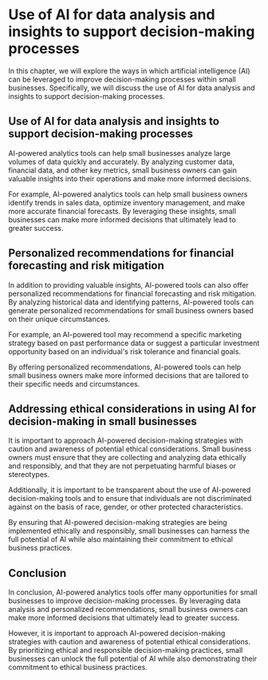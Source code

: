 Use of AI for data analysis and insights to support decision-making processes
===========================================================================================================================

In this chapter, we will explore the ways in which artificial intelligence (AI) can be leveraged to improve decision-making processes within small businesses. Specifically, we will discuss the use of AI for data analysis and insights to support decision-making processes.

Use of AI for data analysis and insights to support decision-making processes
-----------------------------------------------------------------------------

AI-powered analytics tools can help small businesses analyze large volumes of data quickly and accurately. By analyzing customer data, financial data, and other key metrics, small business owners can gain valuable insights into their operations and make more informed decisions.

For example, AI-powered analytics tools can help small business owners identify trends in sales data, optimize inventory management, and make more accurate financial forecasts. By leveraging these insights, small businesses can make more informed decisions that ultimately lead to greater success.

Personalized recommendations for financial forecasting and risk mitigation
--------------------------------------------------------------------------

In addition to providing valuable insights, AI-powered tools can also offer personalized recommendations for financial forecasting and risk mitigation. By analyzing historical data and identifying patterns, AI-powered tools can generate personalized recommendations for small business owners based on their unique circumstances.

For example, an AI-powered tool may recommend a specific marketing strategy based on past performance data or suggest a particular investment opportunity based on an individual's risk tolerance and financial goals.

By offering personalized recommendations, AI-powered tools can help small business owners make more informed decisions that are tailored to their specific needs and circumstances.

Addressing ethical considerations in using AI for decision-making in small businesses
-------------------------------------------------------------------------------------

It is important to approach AI-powered decision-making strategies with caution and awareness of potential ethical considerations. Small business owners must ensure that they are collecting and analyzing data ethically and responsibly, and that they are not perpetuating harmful biases or stereotypes.

Additionally, it is important to be transparent about the use of AI-powered decision-making tools and to ensure that individuals are not discriminated against on the basis of race, gender, or other protected characteristics.

By ensuring that AI-powered decision-making strategies are being implemented ethically and responsibly, small businesses can harness the full potential of AI while also maintaining their commitment to ethical business practices.

Conclusion
--------------------------

In conclusion, AI-powered analytics tools offer many opportunities for small businesses to improve decision-making processes. By leveraging data analysis and personalized recommendations, small business owners can make more informed decisions that ultimately lead to greater success.

However, it is important to approach AI-powered decision-making strategies with caution and awareness of potential ethical considerations. By prioritizing ethical and responsible decision-making practices, small businesses can unlock the full potential of AI while also demonstrating their commitment to ethical business practices.
